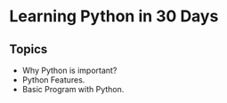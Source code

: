 # Learning Python in 30 Days

## Topics
- Why Python is important?
- Python Features.
- Basic Program with Python.

